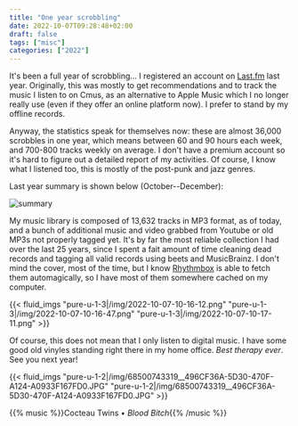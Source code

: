 ```yaml
---
title: "One year scrobbling"
date: 2022-10-07T09:28:48+02:00
draft: false
tags: ["misc"]
categories: ["2022"]
---
```


It's been a full year of scrobbling... I registered an account on [Last.fm] last year. Originally, this was mostly to get recommendations and to track the music I listen to on Cmus, as an alternative to Apple Music which I no longer really use (even if they offer an online platform now). I prefer to stand by my offline records.

Anyway, the statistics speak for themselves now: these are almost 36,000 scrobbles in one year, which means between 60 and 90 hours each week, and 700-800 tracks weekly on average. I don't have a premium account so it's hard to figure out a detailed report of my activities. Of course, I know what I listened too, this is mostly of the post-punk and jazz genres.

Last year summary is shown below (October--December):

![summary](/img/2022-10-07-10-13-36.png)

My music library is composed of 13,632 tracks in MP3 format, as of today, and a bunch of additional music and video grabbed from Youtube or old MP3s not properly tagged yet. It's by far the most reliable collection I had over the last 25 years, since I spent a fait amount of time cleaning dead records and tagging all valid records using beets and MusicBrainz. I don't mind the cover, most of the time, but I know [Rhythmbox] is able to fetch them automagically, so I have most of them somewhere cached on my computer.

{{< fluid_imgs
"pure-u-1-3|/img/2022-10-07-10-16-12.png"
"pure-u-1-3|/img/2022-10-07-10-16-47.png"
"pure-u-1-3|/img/2022-10-07-10-17-11.png" >}}

Of course, this does not mean that I only listen to digital music. I have some good old vinyles standing right there in my home office. _Best therapy ever_. See you next year!

{{< fluid_imgs
"pure-u-1-2|/img/68500743319__496CF36A-5D30-470F-A124-A0933F167FD0.JPG"
"pure-u-1-2|/img/68500743319__496CF36A-5D30-470F-A124-A0933F167FD0.JPG" >}}

{{% music %}}Cocteau Twins • _Blood Bitch_{{% /music %}}

[Last.fm]: https://www.last.fm/user/even4void
[Rhythmbox]: /post/rhythmbox/
